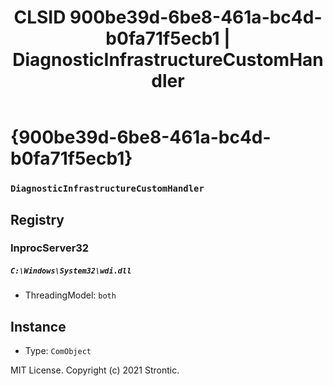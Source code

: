 ﻿---
title: "CLSID 900be39d-6be8-461a-bc4d-b0fa71f5ecb1 | DiagnosticInfrastructureCustomHandler"
excerpt: What is COM-Object CLSID 900be39d-6be8-461a-bc4d-b0fa71f5ecb1?
---

# {900be39d-6be8-461a-bc4d-b0fa71f5ecb1}

### `DiagnosticInfrastructureCustomHandler`

## Registry


### InprocServer32

##### `C:\Windows\System32\wdi.dll`
* ThreadingModel: `both`

## Instance

* Type: `ComObject`

MIT License. Copyright (c) 2021 Strontic.


